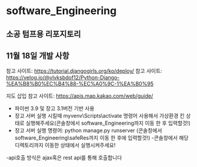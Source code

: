 # software_Engineering

## 소공 텀프용 리포지토리

## 11월 18일 개발 사항

참고 사이트: https://tutorial.djangogirls.org/ko/deploy/
참고 사이트: https://velog.io/@vlvksbdof12/Python-Django-%EA%B8%B0%EC%B4%88-%EC%A0%9C-1%EA%B0%95

지도 삽입 참고 사이트: https://apis.map.kakao.com/web/guide/

- 파이썬 3.9 및 장고 3.1버전 기반 사용
- 장고 서버 실행 시킬때 myvenv\Scripts\activate 명령어 사용해서 가상환경 킨 상태로 실행해주세요(콘솔창에서 software_Engineering까지 이동 한 후 입력할것!)
- 장고 서버 실행 명령어: python manage.py runserver (콘솔창에서 software_Engineering\safeRes까지 이동 한 후에 입력할것!)
  -콘솔창에서 해당 디렉토리까지 이동한 상태에서 실행시켜주세요!

-api호출 방식은 ajax혹은 rest api를 통해 호출합니다
